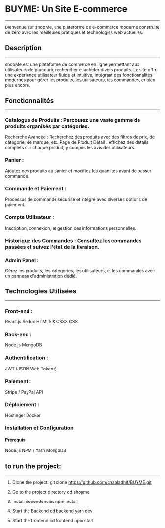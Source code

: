 # BUYME: Un Site E-commerce

---

Bienvenue sur shopMe, une plateforme de e-commerce moderne construite de zéro avec les meilleures pratiques et technologies web actuelles.

## Description

---

shopMe est une plateforme de commerce en ligne permettant aux utilisateurs de parcourir, rechercher et acheter divers produits. Le site offre une expérience utilisateur fluide et intuitive, intégrant des fonctionnalités modernes pour gérer les produits, les utilisateurs, les commandes, et bien plus encore.

## Fonctionnalités

---

### Catalogue de Produits : Parcourez une vaste gamme de produits organisés par catégories.

Recherche Avancée : Recherchez des produits avec des filtres de prix, de catégorie, de marque, etc.
Page de Produit Détail : Affichez des détails complets sur chaque produit, y compris les avis des utilisateurs.

### Panier :

Ajoutez des produits au panier et modifiez les quantités avant de passer commande.

### Commande et Paiement :

Processus de commande sécurisé et intégré avec diverses options de paiement.

### Compte Utilisateur :

Inscription, connexion, et gestion des informations personnelles.

### Historique des Commandes : Consultez les commandes passées et suivez l'état de la livraison.

### Admin Panel :

Gérez les produits, les catégories, les utilisateurs, et les commandes avec un panneau d'administration dédié.

## Technologies Utilisées

---

### Front-end :

React.js
Redux
HTML5 & CSS3
CSS

### Back-end :

Node.js
MongoDB

### Authentification :

JWT (JSON Web Tokens)

### Paiement :

Stripe / PayPal API

### Déploiement :

Hostinger
Docker

### Installation et Configuration

#### Prérequis

Node.js
NPM / Yarn
MongoDB

## to run the project:

---

1. Clone the project:
   git clone https://github.com/chaaladhif/BUYME.git

2. Go to the project directory
   cd shopme

3. Install dependencies
   npm install

4. Start the Backend
   cd backend
   yarn dev
5. Start the frontend
   cd frontend
   npm start
